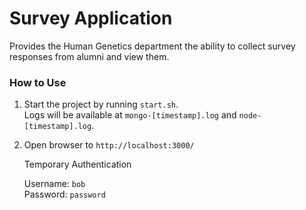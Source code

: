 # Survey Application

Provides the Human Genetics department the ability to collect survey responses from alumni and view them.

### How to Use

1. Start the project by running `start.sh`.  
   Logs will be available at `mongo-[timestamp].log` and `node-[timestamp].log`.

2. Open browser to `http://localhost:3000/`  
   
   Temporary Authentication  
   
   Username: `bob`  
   Password: `password`